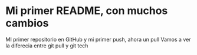 # Mi primer README, con muchos cambios
MI primer repositorio en GitHub y mi primer push, ahora un pull
Vamos a ver la diferecia entre git pull y git tech

